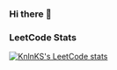 ### Hi there 👋

### LeetCode Stats
[![KnlnKS's LeetCode stats](https://leetcode-stats-six.vercel.app/?username=SergeyZorych&theme=dark)](https://github.com/KnlnKS/leetcode-stats)
<!--
**SergeyZorych/SergeyZorych** is a ✨ _special_ ✨ repository because its `README.md` (this file) appears on your GitHub profile.

Here are some ideas to get you started:

- 🔭 I’m currently working on ...
- 🌱 I’m currently learning ...
- 👯 I’m looking to collaborate on ...
- 🤔 I’m looking for help with ...
- 💬 Ask me about ...
- 📫 How to reach me: ...
- 😄 Pronouns: ...
- ⚡ Fun fact: ...
-->
